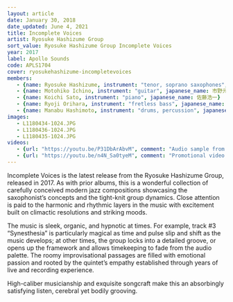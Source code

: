 ```yaml
---
layout: article
date: January 30, 2018
date_updated: June 4, 2021
title: Incomplete Voices
artist: Ryosuke Hashizume Group
sort_value: Ryosuke Hashizume Group Incomplete Voices
year: 2017
label: Apollo Sounds
code: APLS1704
cover: ryosukehashizume-incompletevoices
members:
   - {name: Ryosuke Hashizume, instrument: "tenor, soprano saxophones", japanese_name: 橋爪亮督, url: "http://www.ryohashizume.com/"}
   - {name: Motohiko Ichino, instrument: "guitar", japanese_name: 市野元彦}
   - {name: Koichi Sato, instrument: "piano", japanese_name: 佐藤浩一}
   - {name: Ryoji Orihara, instrument: "fretless bass", japanese_name: 織原良次}
   - {name: Manabu Hashimoto, instrument: "drums, percussion", japanese_name: 橋本学}
images:
   - L1180434-1024.JPG
   - L1180436-1024.JPG
   - L1180435-1024.JPG
videos: 
   - {url: "https://youtu.be/P31DbArAbvM", comment: "Audio sample from “Still”, the first track on this album"}
   - {url: "https://youtu.be/n4N_Sa0tyeM", comment: "Promotional video with clips from the album"}
---
```

Incomplete Voices is the latest release from the Ryosuke Hashizume Group, released in 2017. As with prior albums, this is a wonderful collection of carefully conceived modern jazz compositions showcasing the saxophonist’s concepts and the tight-knit group dynamics. Close attention is paid to the harmonic and rhythmic layers in the music with excitement built on climactic resolutions and striking moods.

The music is sleek, organic, and hypnotic at times. For example, track #3 “Synesthesia” is particularly magical as time and pulse slip and shift as the music develops; at other times, the group locks into a detailed groove, or opens up the framework and allows timekeeping to fade from the audio palette. The roomy improvisational passages are filled with emotional passion and rooted by the quintet’s empathy established through years of live and recording experience.

High-caliber musicianship and exquisite songcraft make this an absorbingly satisfying listen, cerebral yet bodily grooving.
